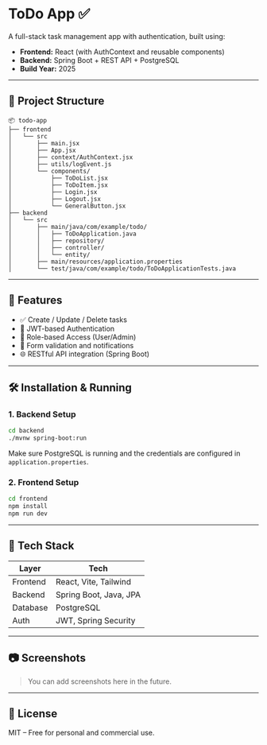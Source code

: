 # ToDo App ✅

A full-stack task management app with authentication, built using:

- **Frontend:** React (with AuthContext and reusable components)
- **Backend:** Spring Boot + REST API + PostgreSQL
- **Build Year:** 2025

---

## 📁 Project Structure

```
📦 todo-app
├── frontend
│   └── src
│       ├── main.jsx
│       ├── App.jsx
│       ├── context/AuthContext.jsx
│       ├── utils/logEvent.js
│       └── components/
│           ├── ToDoList.jsx
│           ├── ToDoItem.jsx
│           ├── Login.jsx
│           ├── Logout.jsx
│           └── GeneralButton.jsx
├── backend
│   └── src
│       ├── main/java/com/example/todo/
│       │   ├── ToDoApplication.java
│       │   ├── repository/
│       │   ├── controller/
│       │   └── entity/
│       ├── main/resources/application.properties
│       └── test/java/com/example/todo/ToDoApplicationTests.java
```

---

## 🚀 Features

- ✅ Create / Update / Delete tasks
- 🔐 JWT-based Authentication
- 👥 Role-based Access (User/Admin)
- 📝 Form validation and notifications
- 🌐 RESTful API integration (Spring Boot)

---

## 🛠️ Installation & Running

### 1. Backend Setup

```bash
cd backend
./mvnw spring-boot:run
```

Make sure PostgreSQL is running and the credentials are configured in `application.properties`.

### 2. Frontend Setup

```bash
cd frontend
npm install
npm run dev
```

---

## 🧠 Tech Stack

| Layer     | Tech                             |
|-----------|----------------------------------|
| Frontend  | React, Vite, Tailwind            |
| Backend   | Spring Boot, Java, JPA           |
| Database  | PostgreSQL                       |
| Auth      | JWT, Spring Security             |

---

## 📷 Screenshots

> You can add screenshots here in the future.

---

## 📄 License

MIT – Free for personal and commercial use.
